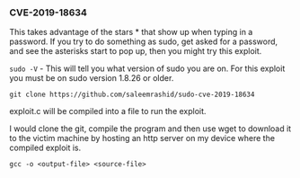 ### CVE-2019-18634

This takes advantage of the stars * that show up when typing in a password.  If you try to do something as sudo, get asked for a password, and see the asterisks start to pop up, then you might try this exploit.

`sudo -V`  - This will tell you what version of sudo you are on.  For this exploit you must be on sudo version 1.8.26 or older.

`git clone https://github.com/saleemrashid/sudo-cve-2019-18634`

exploit.c will be compiled into a file to run the exploit.

I would clone the git, compile the program and then use wget to download it to the victim machine by hosting an http server on my device where the compiled exploit is.

`gcc -o <output-file> <source-file>`

